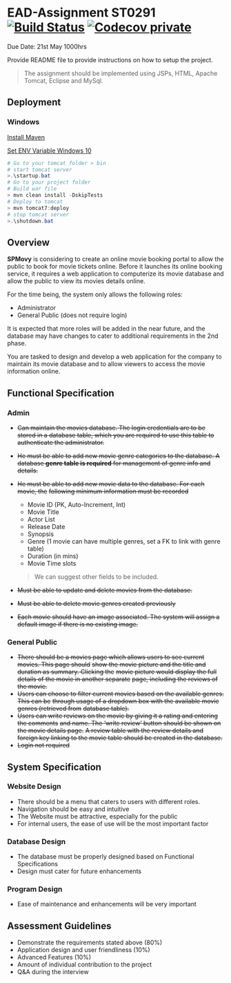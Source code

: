 # EAD-Assignment ST0291 [![Build Status](https://travis-ci.com/PotatoDrug/EAD-Assignment.svg?token=6u9dQjLz7vCpD1gzxyL5&branch=master)](https://travis-ci.com/PotatoDrug/EAD-Assignment) [![Codecov private](https://img.shields.io/codecov/c/token/kjqDtFyGLg/github/PotatoDrug/EAD-Assignment.svg)](https://codecov.io/gh/PotatoDrug/EAD-Assignment)

Due Date: 21st May 1000hrs

Provide README file to provide instructions on how to setup the project.

> The assignment should be implemented using JSPs, HTML, Apache Tomcat, Eclipse and MySql.

## Deployment

### Windows

[Install Maven](https://www.mkyong.com/maven/how-to-install-maven-in-windows/)

[Set ENV Variable Windows 10](https://superuser.com/questions/949560/how-do-i-set-system-environment-variables-in-windows-10)

```powershell
# Go to your tomcat folder > bin
# start tomcat server
>.\startup.bat
# Go to your project folder
# Build war file
> mvn clean install -DskipTests
# Deploy to tomcat
> mvn tomcat7:deploy
# stop tomcat server
>.\shutdown.bat
```

## Overview

**SPMovy** is considering to create an online movie booking portal to allow the public to book for movie tickets online. Before it launches its online booking service, it requires a web application to computerize its movie database and allow the public to view its movies details online.

For the time being, the system only allows the following roles:

* Administrator
* General Public (does not require login)

It is expected that more roles will be added in the near future, and the database may have changes to cater to additional requirements in the 2nd phase.

You are tasked to design and develop a web application for the company to maintain its movie database and to allow viewers to access the movie information online.

## Functional Specification

### Admin

* ~~Can maintain the movies database. The login credentials are to be stored in a database table, which you are required to use this table to authenticate the administrator.~~

* ~~He must be able to add new movie genre categories to the database. A database **genre table is required** for management of genre info and details.~~

* ~~He must be able to add new movie data to the database. For each movie, the~~
  ~~following minimum information must be recorded~~

  * Movie ID (PK, Auto-Increment, Int)
  * Movie Title
  * Actor List
  * Release Date
  * Synopsis
  * Genre (1 movie can have multiple genres, set a FK to link with genre table)
  * Duration (in mins)
  * Movie Time slots

  > We can suggest other fields to be included.

* ~~Must be able to update and delete movies from the database.~~

* ~~Must be able to delete movie genres created previously~~

* ~~Each movie should have an image associated. The system will assign a default image if there is no existing image.~~

### General Public

* ~~There should be a movies page which allows users to see current movies. This page should~~
  ~~show the movie picture and the title and duration as summary. Clicking the~~
  ~~movie picture would display the full details of the movie in another separate~~
  ~~page, including the reviews of the movie.~~ 
* ~~Users can choose to filter current movies based on the available genres. This can be~~
  ~~through usage of a dropdown box with the available movie genres (retrieved from~~
  ~~database table).~~
* ~~Users can write reviews on the movie by giving it a rating and entering the comments~~
  ~~and name. The ‘write review’ button should be shown on the movie details page.~~
  ~~A review table with the review details and foreign key linking to the movie table should be created in the database.~~
* ~~Login not required~~

## System Specification

### Website Design

* There should be a menu that caters to users with different roles.
* Navigation should be easy and intuitive
* The Website must be attractive, especially for the public
* For internal users, the ease of use will be the most important factor

### Database Design

* The database must be properly designed based on Functional Specifications
* Design must cater for future enhancements

### Program Design

* Ease of maintenance and enhancements will be very important

## Assessment Guidelines

* Demonstrate the requirements stated above (80%)
* Application design and user friendliness (10%)
* Advanced Features (10%)
* Amount of individual contribution to the project
* Q&A during the interview
